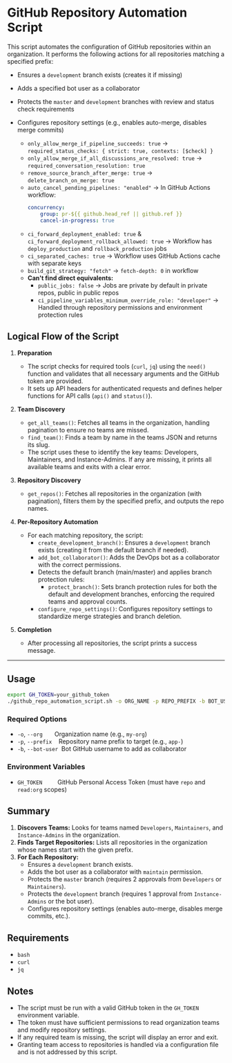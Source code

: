 # GitHub Repository Automation Script

This script automates the configuration of GitHub repositories within an organization. It performs the following actions for all repositories matching a specified prefix:
- Ensures a `development` branch exists (creates it if missing)
- Adds a specified bot user as a collaborator
- Protects the `master` and `development` branches with review and status check requirements
- Configures repository settings (e.g., enables auto-merge, disables merge commits)

	- `only_allow_merge_if_pipeline_succeeds: true` → `required_status_checks: { strict: true, contexts: [$check] }`
	- `only_allow_merge_if_all_discussions_are_resolved: true` → `required_conversation_resolution: true`
	- `remove_source_branch_after_merge: true` → `delete_branch_on_merge: true`
	- `auto_cancel_pending_pipelines: "enabled"` → In GitHub Actions workflow:
		```yaml
		concurrency:
			group: pr-${{ github.head_ref || github.ref }}
			cancel-in-progress: true
		```
	- `ci_forward_deployment_enabled: true` & `ci_forward_deployment_rollback_allowed: true` → Workflow has `deploy_production` and `rollback_production` jobs
	- `ci_separated_caches: true` → Workflow uses GitHub Actions cache with separate keys
	- `build_git_strategy: "fetch"` → `fetch-depth: 0` in workflow
	- **Can't find direct equivalents:**
		- `public_jobs: false` → Jobs are private by default in private repos, public in public repos
		- `ci_pipeline_variables_minimum_override_role: "developer"` → Handled through repository permissions and environment protection rules


## Logical Flow of the Script

1. **Preparation**
	- The script checks for required tools (`curl`, `jq`) using the `need()` function and validates that all necessary arguments and the GitHub token are provided.
	- It sets up API headers for authenticated requests and defines helper functions for API calls (`api()` and `status()`).

2. **Team Discovery**
	- `get_all_teams()`: Fetches all teams in the organization, handling pagination to ensure no teams are missed.
	- `find_team()`: Finds a team by name in the teams JSON and returns its slug.
	- The script uses these to identify the key teams: Developers, Maintainers, and Instance-Admins. If any are missing, it prints all available teams and exits with a clear error.

3. **Repository Discovery**
	- `get_repos()`: Fetches all repositories in the organization (with pagination), filters them by the specified prefix, and outputs the repo names.

4. **Per-Repository Automation**
	- For each matching repository, the script:
	  - `create_development_branch()`: Ensures a `development` branch exists (creating it from the default branch if needed).
	  - `add_bot_collaborator()`: Adds the DevOps bot as a collaborator with the correct permissions.
	  - Detects the default branch (main/master) and applies branch protection rules:
		 - `protect_branch()`: Sets branch protection rules for both the default and development branches, enforcing the required teams and approval counts.
	  - `configure_repo_settings()`: Configures repository settings to standardize merge strategies and branch deletion.

5. **Completion**
	- After processing all repositories, the script prints a success message.

---

## Usage

```sh
export GH_TOKEN=your_github_token
./github_repo_automation_script.sh -o ORG_NAME -p REPO_PREFIX -b BOT_USER -t PARENT_TEAM_NAME
```

### Required Options

- `-o`, `--org` &nbsp;&nbsp;&nbsp;&nbsp;&nbsp;&nbsp;Organization name (e.g., `my-org`)
- `-p`, `--prefix` &nbsp;&nbsp;&nbsp;Repository name prefix to target (e.g., `app-`)
- `-b`, `--bot-user` &nbsp;Bot GitHub username to add as collaborator

### Environment Variables

- `GH_TOKEN` &nbsp;&nbsp;&nbsp;&nbsp;&nbsp;&nbsp;&nbsp;&nbsp;GitHub Personal Access Token (must have `repo` and `read:org` scopes)

## Summary

1. **Discovers Teams:** Looks for teams named `Developers`, `Maintainers`, and `Instance-Admins` in the organization.
2. **Finds Target Repositories:** Lists all repositories in the organization whose names start with the given prefix.
3. **For Each Repository:**
	- Ensures a `development` branch exists.
	- Adds the bot user as a collaborator with `maintain` permission.
	- Protects the `master` branch (requires 2 approvals from `Developers` or `Maintainers`).
	- Protects the `development` branch (requires 1 approval from `Instance-Admins` or the bot user).
	- Configures repository settings (enables auto-merge, disables merge commits, etc.).

## Requirements

- `bash`
- `curl`
- `jq`

## Notes

- The script must be run with a valid GitHub token in the `GH_TOKEN` environment variable.
- The token must have sufficient permissions to read organization teams and modify repository settings.
- If any required team is missing, the script will display an error and exit.
- Granting team access to repositories is handled via a configuration file and is not addressed by this script.
